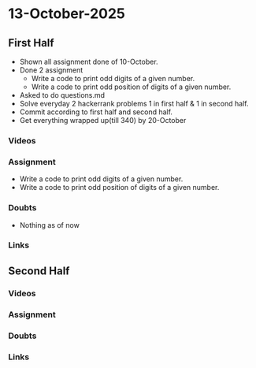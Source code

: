 
# 13-October-2025

## First Half

- Shown all assignment done of 10-October.
- Done 2 assignment 
    - Write a code to print odd digits of a given number.
    - Write a code to print odd position of digits of a given number.
- Asked to do questions.md
- Solve everyday 2 hackerrank problems 1 in first half & 1 in second half.
- Commit according to first half and second half.
- Get everything wrapped up(till 340) by 20-October

### Videos

### Assignment

- Write a code to print odd digits of a given number.
- Write a code to print odd position of digits of a given number.

### Doubts

- Nothing as of now

### Links


## Second Half


### Videos


### Assignment


### Doubts


### Links

